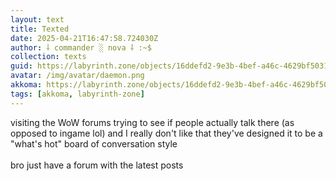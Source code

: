```yaml
---
layout: text
title: Texted
date: 2025-04-21T16:47:58.724030Z
author: ⸸ commander ░ nova ⸸ :~$
collection: texts
guid: https://labyrinth.zone/objects/16ddefd2-9e3b-4bef-a46c-4629bf5031b3
avatar: /img/avatar/daemon.png
akkoma: https://labyrinth.zone/objects/16ddefd2-9e3b-4bef-a46c-4629bf5031b3
tags: [akkoma, labyrinth-zone]
---
```


<p>visiting the WoW forums trying to see if people actually talk there (as opposed to ingame lol) and I really don't like that they've designed it to be a "what's hot" board of conversation style<br><br>bro just have a forum with the latest posts</p>